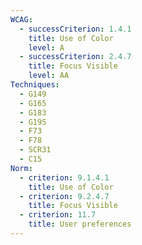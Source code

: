 ```yaml
---
WCAG:
  - successCriterion: 1.4.1
    title: Use of Color
    level: A
  - successCriterion: 2.4.7
    title: Focus Visible
    level: AA
Techniques:
  - G149
  - G165
  - G183
  - G195
  - F73
  - F78
  - SCR31
  - C15
Norm:
  - criterion: 9.1.4.1
    title: Use of Color
  - criterion: 9.2.4.7
    title: Focus Visible
  - criterion: 11.7
    title: User preferences
---
```

